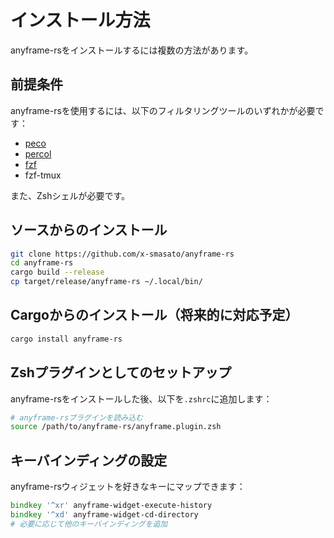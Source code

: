 # インストール方法

anyframe-rsをインストールするには複数の方法があります。

## 前提条件

anyframe-rsを使用するには、以下のフィルタリングツールのいずれかが必要です：

- [peco](https://github.com/peco/peco)
- [percol](https://github.com/mooz/percol)
- [fzf](https://github.com/junegunn/fzf)
- fzf-tmux

また、Zshシェルが必要です。

## ソースからのインストール

```sh
git clone https://github.com/x-smasato/anyframe-rs
cd anyframe-rs
cargo build --release
cp target/release/anyframe-rs ~/.local/bin/
```

## Cargoからのインストール（将来的に対応予定）

```sh
cargo install anyframe-rs
```

## Zshプラグインとしてのセットアップ

anyframe-rsをインストールした後、以下を`.zshrc`に追加します：

```zsh
# anyframe-rsプラグインを読み込む
source /path/to/anyframe-rs/anyframe.plugin.zsh
```

## キーバインディングの設定

anyframe-rsウィジェットを好きなキーにマップできます：

```zsh
bindkey '^xr' anyframe-widget-execute-history
bindkey '^xd' anyframe-widget-cd-directory
# 必要に応じて他のキーバインディングを追加
```
